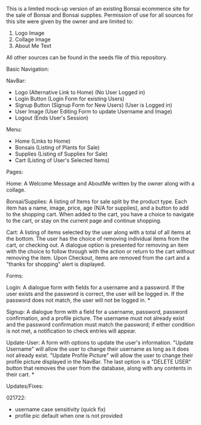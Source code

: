 This is a limited mock-up version of an existing Bonsai ecommerce site for the sale of Bonsai and Bonsai supplies. Permission of use for all sources for this site were given by the owner and are limited to:

1. Logo Image
2. Collage Image
3. About Me Text

All other sources can be found in the seeds file of this repository.

Basic Navigation:

NavBar:

- Logo (Alternative Link to Home)
  (No User Logged in)
- Login Button (Login Form for existing Users)
- Signup Button (Signup Form for New Users)
  (User is Logged in)
- User Image (User Editing Form to update Username and Image)
- Logout (Ends User's Session)

Menu:

- Home (Links to Home)
- Bonsais (Listing of Plants for Sale)
- Supplies (Listing of Supplies for Sale)
- Cart (Listing of User's Selected Items)

Pages:

Home:
A Welcome Message and AboutMe written by the owner along with a collage.

Bonsai/Supplies:
A listing of Items for sale split by the product type. Each item has a name, image, price, age (N/A for supplies), and a button to add to the shopping cart. When added to the cart, you have a choice to navigate to the cart, or stay on the current page and continue shopping.

Cart:
A listing of items selected by the user along with a total of all items at the bottom. The user has the choice of removing individual items from the cart, or checking out. A dialogue option is presented for removing an item with the choice to follow through with the action or return to the cart without removing the item. Upon Checkout, items are removed from the cart and a "thanks for shopping" alert is displayed.

Forms:

Login:
A dialogue form with fields for a username and a password. If the user exists and the password is correct, the user will be logged in. If the password does not match, the user will not be logged in. \*

<!-- * A notification will appear with an error message (currently causing crashes and disabled) -->
<!-- * login is currently case-sensitive - plans to authenticate without case-sensitivity for username for future release -->

Signup:
A dialogue form with a field for a username, password, password confirmation, and a profile picture. The username must not already exist and the password confirmation must match the password; if either condition is not met, a notification to check entries will appear.

Update-User:
A form with options to update the user's information. "Update Username" will allow the user to change their username as long as it does not already exist. "Update Profile Picture" will allow the user to change their profile picture displayed in the NavBar. The last option is a "DELETE USER" button that removes the user from the database, along with any contents in their cart. \*

<!-- * There are no safegaurds around this button as of yet. An Dialogue Option will be set along with validation -->
<!-- * Update Password currently disabled due to backend setup for validation -->

Updates/Fixes:

021722:

- username case sensitivity (quick fix)
- profile pic default when one is not provided
